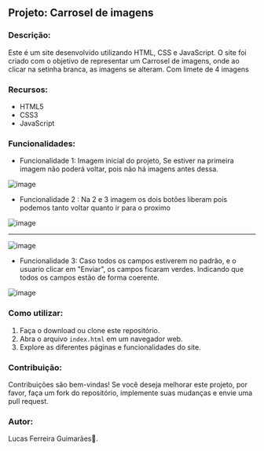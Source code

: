 ## Projeto: Carrosel de imagens

### Descrição:
Este é um site desenvolvido utilizando HTML, CSS e JavaScript. O site foi criado com o objetivo de representar um Carrosel de imagens, onde ao clicar na setinha branca, as imagens se alteram. Com limete de 4 imagens

### Recursos:
- HTML5
- CSS3
- JavaScript

### Funcionalidades:
- Funcionalidade 1: Imagem inicial do projeto, Se estiver na primeira imagem não poderá voltar, pois não há imagens antes dessa.
  
![image](https://github.com/lfguimara/carrossel-slider-de-imagens/assets/138631124/492e9456-af28-42cb-ab8e-4d17a17a03d0)

- Funcionalidade 2 : Na 2 e 3 imagem os dois botões liberam pois podemos tanto voltar quanto ir para o proximo

![image](https://github.com/lfguimara/carrossel-slider-de-imagens/assets/138631124/c21f57fa-e556-4d37-8891-e7bf471ac21d)

--------------------------------------------------------------------------------------------------------------------------
![image](https://github.com/lfguimara/carrossel-slider-de-imagens/assets/138631124/46a5820a-ac8d-42b6-a9ca-d5a64cd89d13)



- Funcionalidade 3: Caso todos os campos estiverem no padrão, e o usuario clicar em "Enviar", os campos ficaram verdes. Indicando que todos os campos estão de forma coerente.

![image](https://github.com/lfguimara/Formulario-JS/assets/138631124/b5c4d0a7-730f-4ddd-afd7-7020469229c7)

### Como utilizar:
1. Faça o download ou clone este repositório.
2. Abra o arquivo `index.html` em um navegador web.
3. Explore as diferentes páginas e funcionalidades do site.


### Contribuição:
Contribuições são bem-vindas! Se você deseja melhorar este projeto, por favor, faça um fork do repositório, implemente suas mudanças e envie uma pull request.

### Autor:
Lucas Ferreira Guimarães👾.
